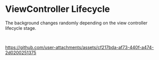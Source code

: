 # ViewController Lifecycle 
The background changes randomly depending on the view controller lifecycle stage.

<br>

https://github.com/user-attachments/assets/cf217bda-af73-440f-a474-2d0200251375
